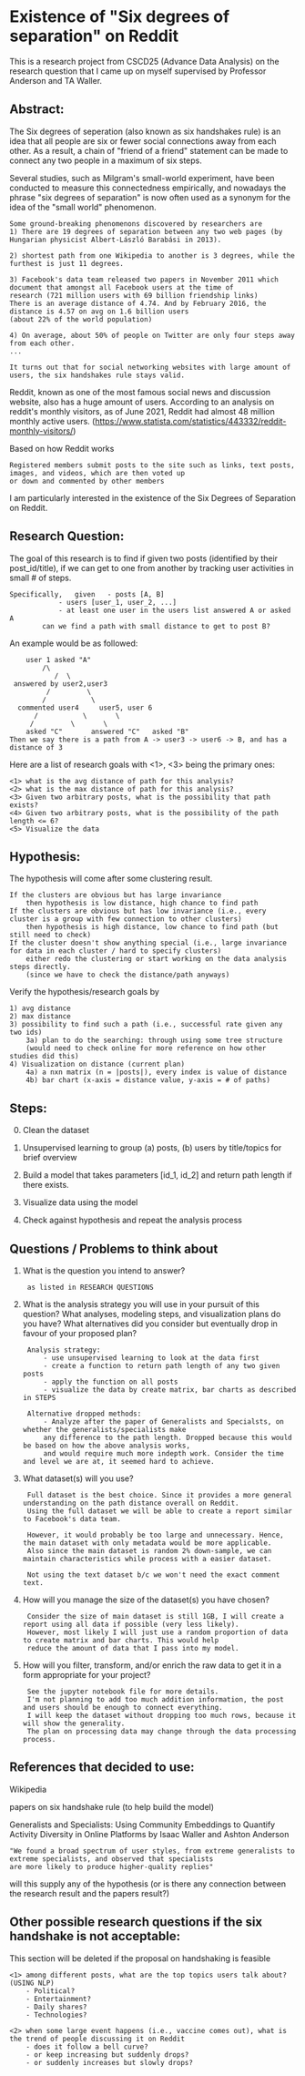 # Existence of "Six degrees of separation" on Reddit
This is a research project from CSCD25 (Advance Data Analysis) on the research question that I came up on myself supervised by Professor Anderson and TA Waller.

## Abstract:

The Six degrees of seperation (also known as six handshakes rule) is an idea that all people are six or fewer social connections away from each other. As a result, a chain of "friend of a friend" statement can be made to connect any two people in a maximum of six steps. 

Several studies, such as Milgram's small-world experiment, have been conducted to measure this connectedness empirically, and nowadays the phrase "six degrees of separation" is now often used as a synonym for the idea of the "small world" phenomenon.

	Some ground-breaking phenomenons discovered by researchers are 
	1) There are 19 degrees of separation between any two web pages (by Hungarian physicist Albert-László Barabási in 2013). 
	
	2) shortest path from one Wikipedia to another is 3 degrees, while the furthest is just 11 degrees. 
	
	3) Facebook's data team released two papers in November 2011 which document that amongst all Facebook users at the time of
	research (721 million users with 69 billion friendship links) 
	There is an average distance of 4.74. And by February 2016, the distance is 4.57 on avg on 1.6 billion users 
	(about 22% of the world population)
	
	4) On average, about 50% of people on Twitter are only four steps away from each other.
	...

	It turns out that for social networking websites with large amount of users, the six handshakes rule stays valid. 
	
Reddit, known as one of the most famous social news and discussion website, also has a huge amount of users. According to an analysis on reddit's monthly visitors, as of June 2021, Reddit had almost 48 million monthly active users.	(https://www.statista.com/statistics/443332/reddit-monthly-visitors/) 

Based on how Reddit works

	Registered members submit posts to the site such as links, text posts, images, and videos, which are then voted up 
	or down and commented by other members
	
I am particularly interested in the existence of the Six Degrees of Separation on Reddit.

## Research Question:

The goal of this research is to find if given two posts (identified by their post_id/title), if we can get to one from another by tracking user activities in small # of steps.
	
	Specifically,	given 	- posts [A, B]
				- users [user_1, user_2, ...]
				- at least one user in the users list answered A or asked A
			can we find a path with small distance to get to post B?

An example would be as followed:

		user 1 asked "A" 
			/\
		       /  \
	 answered by user2,user3
		     /         \
		    /           \
	  commented user4     user5, user 6
		  /	          \       \
		 /		   \       \
	    asked "C"       answered "C"   asked "B"
	Then we say there is a path from A -> user3 -> user6 -> B, and has a distance of 3
	
Here are a list of research goals with <1>, <3> being the primary ones:
	
	<1> what is the avg distance of path for this analysis?
	<2> what is the max distance of path for this analysis?
	<3> Given two arbitrary posts, what is the possibility that path exists? 
	<4> Given two arbitrary posts, what is the possibility of the path length <= 6?
	<5> Visualize the data

## Hypothesis:
	
The hypothesis will come after some clustering result.

	If the clusters are obvious but has large invariance 
		then hypothesis is low distance, high chance to find path
	If the clusters are obvious but has low invariance (i.e., every cluster is a group with few connection to other clusters)
		then hypothesis is high distance, low chance to find path (but still need to check)
	If the cluster doesn't show anything special (i.e., large invariance for data in each cluster / hard to specify clusters)
		either redo the clustering or start working on the data analysis steps directly.
		(since we have to check the distance/path anyways)
	
Verify the hypothesis/research goals by
	
	1) avg distance
	2) max distance
	3) possibility to find such a path (i.e., successful rate given any two ids)
		3a) plan to do the searching: through using some tree structure 
		(would need to check online for more reference on how other studies did this)
	4) Visualization on distance (current plan)
		4a) a nxn matrix (n = |posts|), every index is value of distance
		4b) bar chart (x-axis = distance value, y-axis = # of paths)
		
## Steps:

0. Clean the dataset

1. Unsupervised learning to group (a) posts, (b) users by title/topics for brief overview

2. Build a model that takes parameters [id_1, id_2] and return path length if there exists. 

3. Visualize data using the model

4. Check against hypothesis and repeat the analysis process
	
## Questions / Problems to think about

1. What is the question you intend to answer?
	
		as listed in RESEARCH QUESTIONS
	
2. What is the analysis strategy you will use in your pursuit of this question? What analyses, modeling steps, and visualization plans do you have? What alternatives did 	you consider but eventually drop in favour of your proposed plan?

		Analysis strategy:
			- use unsupervised learning to look at the data first
			- create a function to return path length of any two given posts
			- apply the function on all posts
			- visualize the data by create matrix, bar charts as described in STEPS
		
		Alternative dropped methods:
			- Analyze after the paper of Generalists and Specialsts, on whether the generalists/specialists make
			any difference to the path length. Dropped because this would be based on how the above analysis works,
			and would require much more indepth work. Consider the time and level we are at, it seemed hard to achieve.
		
3. What dataset(s) will you use?
	
		Full dataset is the best choice. Since it provides a more general understanding on the path distance overall on Reddit.
		Using the full dataset we will be able to create a report similar to Facebook's data team.

		However, it would probably be too large and unnecessary. Hence, the main dataset with only metadata would be more applicable.
		Also since the main dataset is random 2% down-sample, we can maintain characteristics while process with a easier dataset.

		Not using the text dataset b/c we won't need the exact comment text.
	
4. How will you manage the size of the dataset(s) you have chosen?
	
		Consider the size of main dataset is still 1GB, I will create a report using all data if possible (very less likely).
		However, most likely I will just use a random proportion of data to create matrix and bar charts. This would help
		reduce the amount of data that I pass into my model.

5. How will you filter, transform, and/or enrich the raw data to get it in a form appropriate for your project?

		See the jupyter notebook file for more details.
		I'm not planning to add too much addition information, the post and users should be enough to connect everything.
		I will keep the dataset without dropping too much rows, because it will show the generality.
		The plan on processing data may change through the data processing process.
	

## References that decided to use:

Wikipedia

papers on six handshake rule (to help build the model)

Generalists and Specialists: Using Community Embeddings to Quantify Activity Diversity in Online Platforms by Isaac Waller and Ashton Anderson

	"We found a broad spectrum of user styles, from extreme generalists to extreme specialists, and observed that specialists
	are more likely to produce higher-quality replies"
	
will this supply any of the hypothesis (or is there any connection between the research result and the papers result?)
	

## Other possible research questions if the six handshake is not acceptable:

This section will be deleted if the proposal on handshaking is feasible

	<1> among different posts, what are the top topics users talk about? (USING NLP)
		- Political? 
		- Entertainment? 
		- Daily shares?
		- Technologies? 
	
	<2> when some large event happens (i.e., vaccine comes out), what is the trend of people discussing it on Reddit
		- does it follow a bell curve?
		- or keep increasing but suddenly drops?
		- or suddenly increases but slowly drops?



